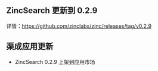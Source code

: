 ## ZincSearch 更新到 0.2.9

详情：https://github.com/zinclabs/zinc/releases/tag/v0.2.9

## 渠成应用更新

- ZincSearch 0.2.9 上架到应用市场
